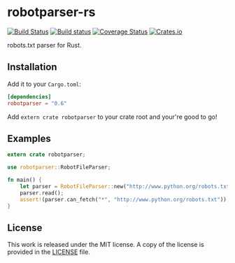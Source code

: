 # robotparser-rs

[![Build Status](https://travis-ci.org/messense/robotparser-rs.svg)](https://travis-ci.org/messense/robotparser-rs)
[![Build status](https://ci.appveyor.com/api/projects/status/usb5fo89sxq5txk3/branch/master?svg=true)](https://ci.appveyor.com/project/messense/robotparser-rs/branch/master)
[![Coverage Status](https://coveralls.io/repos/messense/robotparser-rs/badge.svg)](https://coveralls.io/r/messense/robotparser-rs)
[![Crates.io](https://img.shields.io/crates/v/robotparser.svg)](https://crates.io/crates/robotparser)

robots.txt parser for Rust.


## Installation

Add it to your ``Cargo.toml``:

```toml
[dependencies]
robotparser = "0.6"
```

Add ``extern crate robotparser`` to your crate root and your're good to go!


## Examples

```rust
extern crate robotparser;

use robotparser::RobotFileParser;

fn main() {
    let parser = RobotFileParser::new("http://www.python.org/robots.txt");
    parser.read();
    assert!(parser.can_fetch("*", "http://www.python.org/robots.txt"));
}
```


## License

This work is released under the MIT license. A copy of the license is provided in the [LICENSE](./LICENSE) file.
